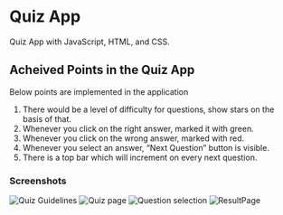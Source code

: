 # Quiz App
Quiz App with JavaScript, HTML, and CSS.

## Acheived Points in the Quiz App
Below points are implemented in the application

1. There would be a level of difficulty for questions, show stars on the basis of that.
2. Whenever you click on the right answer, marked it with green.
3. Whenever you click on the wrong answer, marked with red.
4. Whenever you select an answer, “Next Question” button is visible.
5. There is a top bar which will increment on every next question.

### Screenshots

![Quiz Guidelines](https://user-images.githubusercontent.com/54719422/227718504-fc7b1a3b-1fcb-440a-b768-902613ba6b97.PNG)
![Quiz page](https://user-images.githubusercontent.com/54719422/227718507-873aa8f6-1c92-4087-ac1a-86892b272f05.PNG)
![Question selection](https://user-images.githubusercontent.com/54719422/227718509-e19cbe65-c3c8-4f94-9467-7c1e5cf2e2db.PNG)
![ResultPage](https://user-images.githubusercontent.com/54719422/227718508-f80cb42e-ed4b-498e-816b-776d73c39151.PNG)
